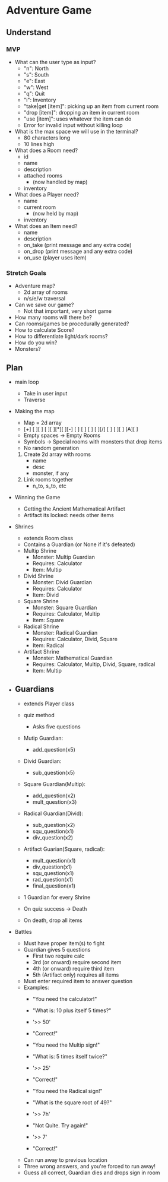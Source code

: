 # Adventure Game

## Understand

### MVP

-   What can the user type as input?
    -   "n":               North
    -   "s":               South
    -   "e":               East
    -   "w":               West
    -   "q":               Quit
    -   "i":               Inventory
    -   "take|get [item]": picking up an item from current room
    -   "drop [item]":     dropping an item in current room
    -   "use [item]":      uses whatever the item can do
    -   Error for invalid input without killing loop
-   What is the max space we will use in the terminal?
    -   80 characters long
    -   10 lines high
-   What does a Room need?
    -   id
    -   name
    -   description
    -   attached rooms
        -   (now handled by map)
    -   inventory
-   What does a Player need?
    -   name
    -   current room
        -   (now held by map)
    -   inventory
-   What does an Item need?
    -   name
    -   description
    -   on_take (print message and any extra code)
    -   on_drop (print message and any extra code)
    -   on_use (player uses item)

### Stretch Goals

-   Adventure map?
    -   2d array of rooms
    -   n/s/e/w traversal
-   Can we save our game?
    -   Not that important, very short game
-   How many rooms will there be?
-   Can rooms/games be procedurally generated?
-   How to calculate Score?
-   How to differentiate light/dark rooms?
-   How do you win?
-   Monsters?

## Plan

-   main loop
    -   Take in user input
    -   Traverse 

-   Making the map
    -   Map = 2d array
    -   [+]      [ ][ ]
        [ ][ ][*][ ][-]
        [ ]   [ ]   [ ]
        [ ][/]      [ ]
        [ ][ ]   [A][ ]
    -   Empty spaces -> Empty Rooms
    -   Symbols -> Special rooms with monsters that drop items
    -   No random generation
    1.  Create 2d array with rooms
        -   name
        -   desc
        -   monster, if any
    2.  Link rooms together
        -   n_to, s_to, etc

-   Winning the Game
    -   Getting the Ancient Mathematical Artifact
    -   Artifact its locked: needs other items

-   Shrines
    -   extends Room class
    -   Contains a Guardian (or None if it's defeated)
    -   Multip Shrine
        -   Monster: Multip Guardian
        -   Requires: Calculator
        -   Item: Multip
    -   Divid Shrine
        -   Monster: Divid Guardian
        -   Requires: Calculator
        -   Item: Divid
    -   Square Shrine
        -   Monster: Square Guardian
        -   Requires: Calculator, Multip
        -   Item: Square
    -   Radical Shrine
        -   Monster: Radical Guardian
        -   Requires: Calculator, Divid, Square
        -   Item: Radical
    -   Artifact Shrine
        -   Monster: Mathematical Guardian
        -   Requires: Calculator, Multip, Divid, Square, radical
        -   Item: Multip

-   Guardians
    -   
    -   extends Player class
    -   quiz method
        -   Asks five questions

    -   Mutip Guardian:
        -   add_question(x5)

    -   Divid Guardian:
        -   sub_question(x5)
    
    -   Square Guardian(Multip):
        -   add_question(x2)
        -   mult_question(x3)
    
    -   Radical Guardian(Divid):
        -   sub_question(x2)
        -   squ_question(x1)
        -   div_question(x2)
    
    -   Artifact Guarian(Square, radical):
        -   mult_question(x1)
        -   div_question(x1)
        -   squ_question(x1)
        -   rad_question(x1)
        -   final_question(x1)
    -   1 Guardian for every Shrine
    -   On quiz success -> Death
    -   On death, drop all items

-   Battles
    -   Must have proper item(s) to fight
    -   Guardian gives 5 questions
        -   First two require calc
        -   3rd (or onward) require second item
        -   4th (or onward) require third item
        -   5th (Artifact only) requires all items
    -   Must enter required item to answer question
    -   Examples:
        -   "You need the calculator!"
        -   "What is: 10 plus itself 5 times?"
        -   '>> 50'
        -   "Correct!"

        -   "You need the Multip sign!"
        -   "What is: 5 times itself twice?"
        -   '>> 25'
        -   "Correct!"

        -   "You need the Radical sign!"
        -   "What is the square root of 49?"
        -   '>> 7h'
        -   "Not Quite. Try again!"
        -   '>> 7'
        -   "Correct!"
    -   Can run away to previous location
    -   Three wrong answers, and you're forced to run away!
    -   Guess all correct, Guardian dies and drops sign in room